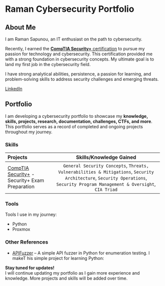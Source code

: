 # Raman Cybersecurity Portfolio

## About Me
I am Raman Sapunou, an IT enthusiast on the path to cybersecurity.  

Recently, I earned the [**CompTIA Security+** certification](https://www.credly.com/badges/17531add-3e8e-4cb1-99bb-c5ad4559cfc6/linked_in_profile) to pursue my passion for technology and cybersecurity. This certification provided me with a strong foundation in cybersecurity concepts. My ultimate goal is to land my first job in the cybersecurity field.  

I have strong analytical abilities, persistence, a passion for learning, and problem-solving skills to address security challenges and emerging threats.  

[LinkedIn](https://www.linkedin.com/in/raman-sapunou-753718340/)

## Portfolio

I am developing a cybersecurity portfolio to showcase my **knowledge, skills, projects, research, documentation, challenges, CTFs, and more**. This portfolio serves as a record of completed and ongoing projects throughout my journey.  

### Skills  
| Projects | Skills/Knowledge Gained |  
| :--- |:---:|  
| [CompTIA Security+](https://www.credly.com/badges/17531add-3e8e-4cb1-99bb-c5ad4559cfc6/linked_in_profile) - Security+ Exam Preparation | `General Security Concepts`, `Threats, Vulnerabilities & Mitigations`, `Security Architecture`, `Security Operations`, `Security Program Management & Oversight`, `CIA Triad` |  

### Tools  
Tools I use in my journey:  
- Python  
- Proxmox  

### Other References   
- [APIFuzzer](https://github.com/sapan322/APIFuzzer) – A simple API fuzzer in Python for enumeration testing.  I makeT his simple project for learning Python: 

**Stay tuned for updates!**  
I will continue updating my portfolio as I gain more experience and knowledge. More projects and skills will be added over time.  
